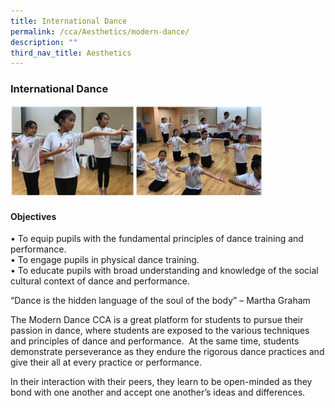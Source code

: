 ```yaml
---
title: International Dance
permalink: /cca/Aesthetics/modern-dance/
description: ""
third_nav_title: Aesthetics
---
```


### International Dance

<img src="/images/moderndance.png" 
     style="width:80%">
		 
#### Objectives

• To equip pupils with the fundamental principles of dance training and performance. <br>
• To engage pupils in physical dance training. <br>
• To educate pupils with broad understanding and knowledge of the social cultural context of dance and performance.  

“Dance is the hidden language of the soul of the body” – Martha Graham

  

The Modern Dance CCA is a great platform for students to pursue their passion in dance, where students are exposed to the various techniques and principles of dance and performance.  At the same time, students demonstrate perseverance as they endure the rigorous dance practices and give their all at every practice or performance. 

  

In their interaction with their peers, they learn to be open-minded as they bond with one another and accept one another’s ideas and differences.